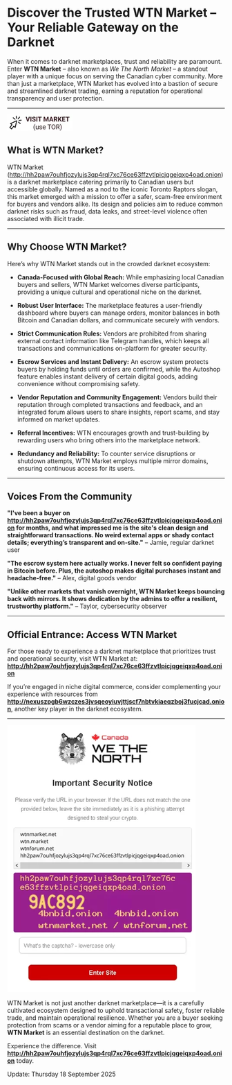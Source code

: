 # Discover the Trusted WTN Market – Your Reliable Gateway on the Darknet

When it comes to darknet marketplaces, trust and reliability are paramount. Enter **WTN Market** – also known as *We The North Market* – a standout player with a unique focus on serving the Canadian cyber community. More than just a marketplace, WTN Market has evolved into a bastion of secure and streamlined darknet trading, earning a reputation for operational transparency and user protection.

---
[![img](/var/pixel.webp)](http://hh2paw7ouhfjozylujs3qp4rql7xc76ce63ffzvtlpicjqgeiqxp4oad.onion)

## What is WTN Market?

WTN Market (http://hh2paw7ouhfjozylujs3qp4rql7xc76ce63ffzvtlpicjqgeiqxp4oad.onion) is a darknet marketplace catering primarily to Canadian users but accessible globally. Named as a nod to the iconic Toronto Raptors slogan, this market emerged with a mission to offer a safer, scam-free environment for buyers and vendors alike. Its design and policies aim to reduce common darknet risks such as fraud, data leaks, and street-level violence often associated with illicit trade.

---

## Why Choose WTN Market?

Here’s why WTN Market stands out in the crowded darknet ecosystem:

- **Canada-Focused with Global Reach:** While emphasizing local Canadian buyers and sellers, WTN Market welcomes diverse participants, providing a unique cultural and operational niche on the darknet.

- **Robust User Interface:** The marketplace features a user-friendly dashboard where buyers can manage orders, monitor balances in both Bitcoin and Canadian dollars, and communicate securely with vendors.

- **Strict Communication Rules:** Vendors are prohibited from sharing external contact information like Telegram handles, which keeps all transactions and communications on-platform for greater security.

- **Escrow Services and Instant Delivery:** An escrow system protects buyers by holding funds until orders are confirmed, while the Autoshop feature enables instant delivery of certain digital goods, adding convenience without compromising safety.

- **Vendor Reputation and Community Engagement:** Vendors build their reputation through completed transactions and feedback, and an integrated forum allows users to share insights, report scams, and stay informed on market updates.

- **Referral Incentives:** WTN encourages growth and trust-building by rewarding users who bring others into the marketplace network.

- **Redundancy and Reliability:** To counter service disruptions or shutdown attempts, WTN Market employs multiple mirror domains, ensuring continuous access for its users.

---

## Voices From the Community

**"I've been a buyer on http://hh2paw7ouhfjozylujs3qp4rql7xc76ce63ffzvtlpicjqgeiqxp4oad.onion for months, and what impressed me is the site's clean design and straightforward transactions. No weird external apps or shady contact details; everything’s transparent and on-site."** – Jamie, regular darknet user

**"The escrow system here actually works. I never felt so confident paying in Bitcoin before. Plus, the autoshop makes digital purchases instant and headache-free."** – Alex, digital goods vendor

**"Unlike other markets that vanish overnight, WTN Market keeps bouncing back with mirrors. It shows dedication by the admins to offer a resilient, trustworthy platform."** – Taylor, cybersecurity observer

---

## Official Entrance: Access WTN Market

For those ready to experience a darknet marketplace that prioritizes trust and operational security, visit WTN Market at: **http://hh2paw7ouhfjozylujs3qp4rql7xc76ce63ffzvtlpicjqgeiqxp4oad.onion**

If you’re engaged in niche digital commerce, consider complementing your experience with resources from **http://nexuszpgb6wzczes3jvsqeoyiuvjttjscf7nbtvkiaeqzboj3fucjcad.onion**, another key player in the darknet ecosystem.

---
[![img](/var/mask.webp)](http://hh2paw7ouhfjozylujs3qp4rql7xc76ce63ffzvtlpicjqgeiqxp4oad.onion)

WTN Market is not just another darknet marketplace—it is a carefully cultivated ecosystem designed to uphold transactional safety, foster reliable trade, and maintain operational resilience. Whether you are a buyer seeking protection from scams or a vendor aiming for a reputable place to grow, **WTN Market** is an essential destination on the darknet.

Experience the difference. Visit **http://hh2paw7ouhfjozylujs3qp4rql7xc76ce63ffzvtlpicjqgeiqxp4oad.onion** today.

Update:  Thursday 18 September 2025